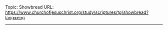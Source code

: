 Topic: Showbread
URL: https://www.churchofjesuschrist.org/study/scriptures/tg/showbread?lang=eng

---

